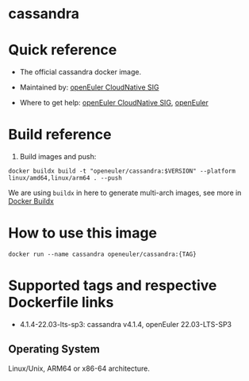 # cassandra

# Quick reference

- The official cassandra docker image.

- Maintained by: [openEuler CloudNative SIG](https://gitee.com/openeuler/CloudNative)

- Where to get help: [openEuler CloudNative SIG](https://gitee.com/openeuler/CloudNative), [openEuler](https://gitee.com/openeuler/community)

# Build reference

1. Build images and push:
```shell
docker buildx build -t "openeuler/cassandra:$VERSION" --platform linux/amd64,linux/arm64 . --push
```

We are using `buildx` in here to generate multi-arch images, see more in [Docker Buildx](https://docs.docker.com/buildx/working-with-buildx/)

# How to use this image

```shell
docker run --name cassandra openeuler/cassandra:{TAG}
```

# Supported tags and respective Dockerfile links

- 4.1.4-22.03-lts-sp3: cassandra v4.1.4, openEuler 22.03-LTS-SP3

## Operating System
Linux/Unix, ARM64 or x86-64 architecture.